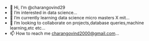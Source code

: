 - 👋 Hi, I’m @charangovind29
- 👀 I’m interested in data science...
- 🌱 I’m currently learning data science micro masters X mit...
- 💞️ I’m looking to collaborate on projects,database queries,machine learning,etc etc...
- 📫 How to reach me charangovind2000@gmail.com...

<!---
charangovind29/charangovind29 is a ✨ special ✨ repository because its `README.md` (this file) appears on your GitHub profile.
You can click the Preview link to take a look at your changes.
--->
